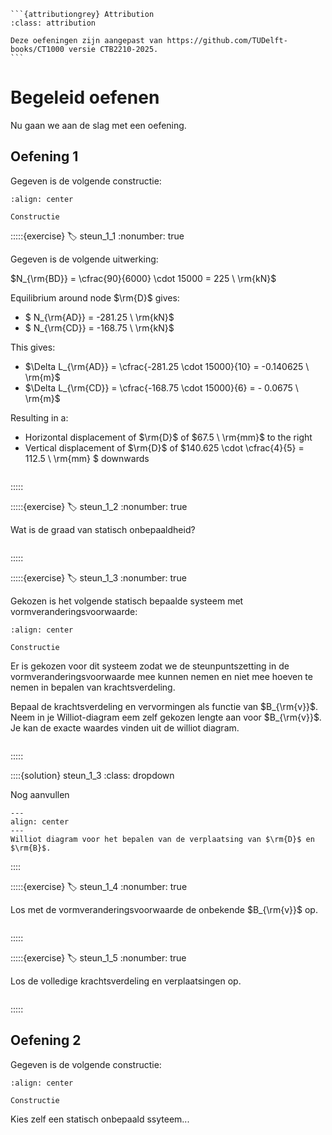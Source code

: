 ````{margin}
```{attributiongrey} Attribution
:class: attribution

Deze oefeningen zijn aangepast van https://github.com/TUDelft-books/CT1000 versie CTB2210-2025.
```
````

# Begeleid oefenen

Nu gaan we aan de slag met een oefening.

## Oefening 1

Gegeven is de volgende constructie:

```{figure} ./lesoefeningen_data/structure2.svg
:align: center

Constructie
```

:::::{exercise}
:label: steun_1_1
:nonumber: true

Gegeven is de volgende uitwerking:

$N_{\rm{BD}} = \cfrac{90}{6000} \cdot 15000 = 225 \ \rm{kN}$

Equilibrium around node $\rm{D}$ gives:
- $ N_{\rm{AD}} = -281.25 \ \rm{kN}$
- $ N_{\rm{CD}} = -168.75 \ \rm{kN}$

This gives:
- $\Delta L_{\rm{AD}} = \cfrac{-281.25 \cdot 15000}{10} = -0.140625 \ \rm{m}$
- $\Delta L_{\rm{CD}} = \cfrac{-168.75 \cdot 15000}{6} = - 0.0675 \ \rm{m}$

Resulting in a:
- Horizontal displacement of $\rm{D}$ of $67.5 \ \rm{mm}$ to the right
- Vertical displacement of $\rm{D}$ of $140.625 \cdot \cfrac{4}{5} = 112.5 \ \rm{mm} $ downwards

```{h5p} https://tudelft.h5p.com/content/1292653910239346277/embed
```

:::::

:::::{exercise}
:label: steun_1_2
:nonumber: true

Wat is de graad van statisch onbepaaldheid?

```{h5p} https://tudelft.h5p.com/content/1292653934022070767/embed
```

:::::

:::::{exercise}
:label: steun_1_3
:nonumber: true

Gekozen is het volgende statisch bepaalde systeem met vormveranderingsvoorwaarde:

```{figure} ./lesoefeningen_data/statically_determinate2.svg
:align: center

Constructie
```

Er is gekozen voor dit systeem zodat we de steunpuntszetting in de vormveranderingsvoorwaarde mee kunnen nemen en niet mee hoeven te nemen in bepalen van krachtsverdeling.

Bepaal de krachtsverdeling en vervormingen als functie van $B_{\rm{v}}$. Neem in je Williot-diagram eem zelf gekozen lengte aan voor $B_{\rm{v}}$. Je kan de exacte waardes vinden uit de williot diagram.

```{h5p} https://tudelft.h5p.com/content/1292653940023500187/embed
```

:::::

::::{solution} steun_1_3
:class: dropdown

Nog aanvullen

```{figure} lesoefeningen_data/williot.svg
---
align: center
---
Williot diagram voor het bepalen van de verplaatsing van $\rm{D}$ en $\rm{B}$.
```

::::

:::::{exercise}
:label: steun_1_4
:nonumber: true

Los met de vormveranderingsvoorwaarde de onbekende $B_{\rm{v}}$ op.

```{h5p} https://tudelft.h5p.com/content/1292654002392449027/embed
```

:::::

:::::{exercise}
:label: steun_1_5
:nonumber: true

Los de volledige krachtsverdeling en verplaatsingen op.

```{h5p} https://tudelft.h5p.com/content/1292654005235840357/embed
```

:::::

## Oefening 2

Gegeven is de volgende constructie:

```{figure} ./lesoefeningen_data/structure.svg
:align: center

Constructie
```

Kies zelf een statisch onbepaald ssyteem...

